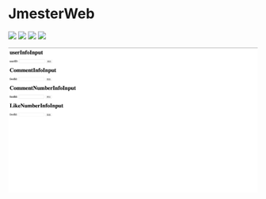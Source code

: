# JmesterWeb

![](https://img.shields.io/static/v1?label=PHP&message=3.3.11&color=yellow)
![](https://img.shields.io/static/v1?label=mysql&message=8.X&color=red)
![](https://img.shields.io/static/v1?label=laravel&message=8.X&color=green)
![](https://img.shields.io/static/v1?label=Docker&message=3.0.3&color=blue)

<a href=""><img src="img/main.png" title="FVCproductions" alt="FVCproductions"></a>
